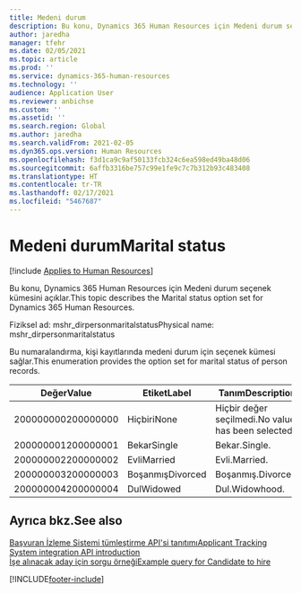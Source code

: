 ```yaml
---
title: Medeni durum
description: Bu konu, Dynamics 365 Human Resources için Medeni durum seçenek kümesini açıklar.
author: jaredha
manager: tfehr
ms.date: 02/05/2021
ms.topic: article
ms.prod: ''
ms.service: dynamics-365-human-resources
ms.technology: ''
audience: Application User
ms.reviewer: anbichse
ms.custom: ''
ms.assetid: ''
ms.search.region: Global
ms.author: jaredha
ms.search.validFrom: 2021-02-05
ms.dyn365.ops.version: Human Resources
ms.openlocfilehash: f3d1ca9c9af50133fcb324c6ea598ed49ba48d06
ms.sourcegitcommit: 6affb3316be757c99e1fe9c7c7b312b93c483408
ms.translationtype: HT
ms.contentlocale: tr-TR
ms.lasthandoff: 02/17/2021
ms.locfileid: "5467687"
---
```

# <a name="marital-status"></a><span data-ttu-id="ba077-103">Medeni durum</span><span class="sxs-lookup"><span data-stu-id="ba077-103">Marital status</span></span>

[!include [Applies to Human Resources](../includes/applies-to-hr.md)]

<span data-ttu-id="ba077-104">Bu konu, Dynamics 365 Human Resources için Medeni durum seçenek kümesini açıklar.</span><span class="sxs-lookup"><span data-stu-id="ba077-104">This topic describes the Marital status option set for Dynamics 365 Human Resources.</span></span>

<span data-ttu-id="ba077-105">Fiziksel ad: mshr_dirpersonmaritalstatus</span><span class="sxs-lookup"><span data-stu-id="ba077-105">Physical name: mshr_dirpersonmaritalstatus</span></span>

<span data-ttu-id="ba077-106">Bu numaralandırma, kişi kayıtlarında medeni durum için seçenek kümesi sağlar.</span><span class="sxs-lookup"><span data-stu-id="ba077-106">This enumeration provides the option set for marital status of person records.</span></span>

| <span data-ttu-id="ba077-107">Değer</span><span class="sxs-lookup"><span data-stu-id="ba077-107">Value</span></span> | <span data-ttu-id="ba077-108">Etiket</span><span class="sxs-lookup"><span data-stu-id="ba077-108">Label</span></span> | <span data-ttu-id="ba077-109">Tanım</span><span class="sxs-lookup"><span data-stu-id="ba077-109">Description</span></span> |
| --- | --- | --- |
| <span data-ttu-id="ba077-110">200000000</span><span class="sxs-lookup"><span data-stu-id="ba077-110">200000000</span></span> | <span data-ttu-id="ba077-111">Hiçbiri</span><span class="sxs-lookup"><span data-stu-id="ba077-111">None</span></span> | <span data-ttu-id="ba077-112">Hiçbir değer seçilmedi.</span><span class="sxs-lookup"><span data-stu-id="ba077-112">No value has been selected.</span></span>
| <span data-ttu-id="ba077-113">200000001</span><span class="sxs-lookup"><span data-stu-id="ba077-113">200000001</span></span> | <span data-ttu-id="ba077-114">Bekar</span><span class="sxs-lookup"><span data-stu-id="ba077-114">Single</span></span> | <span data-ttu-id="ba077-115">Bekar.</span><span class="sxs-lookup"><span data-stu-id="ba077-115">Single.</span></span> |
| <span data-ttu-id="ba077-116">200000002</span><span class="sxs-lookup"><span data-stu-id="ba077-116">200000002</span></span> | <span data-ttu-id="ba077-117">Evli</span><span class="sxs-lookup"><span data-stu-id="ba077-117">Married</span></span> | <span data-ttu-id="ba077-118">Evli.</span><span class="sxs-lookup"><span data-stu-id="ba077-118">Married.</span></span> |
| <span data-ttu-id="ba077-119">200000003</span><span class="sxs-lookup"><span data-stu-id="ba077-119">200000003</span></span> | <span data-ttu-id="ba077-120">Boşanmış</span><span class="sxs-lookup"><span data-stu-id="ba077-120">Divorced</span></span> | <span data-ttu-id="ba077-121">Boşanmış.</span><span class="sxs-lookup"><span data-stu-id="ba077-121">Divorced.</span></span> |
| <span data-ttu-id="ba077-122">200000004</span><span class="sxs-lookup"><span data-stu-id="ba077-122">200000004</span></span> | <span data-ttu-id="ba077-123">Dul</span><span class="sxs-lookup"><span data-stu-id="ba077-123">Widowed</span></span> | <span data-ttu-id="ba077-124">Dul.</span><span class="sxs-lookup"><span data-stu-id="ba077-124">Widowhood.</span></span> |

## <a name="see-also"></a><span data-ttu-id="ba077-125">Ayrıca bkz.</span><span class="sxs-lookup"><span data-stu-id="ba077-125">See also</span></span>

[<span data-ttu-id="ba077-126">Başvuran İzleme Sistemi tümleştirme API'si tanıtımı</span><span class="sxs-lookup"><span data-stu-id="ba077-126">Applicant Tracking System integration API introduction</span></span>](hr-admin-integration-ats-api-introduction.md)<br>
[<span data-ttu-id="ba077-127">İşe alınacak aday için sorgu örneği</span><span class="sxs-lookup"><span data-stu-id="ba077-127">Example query for Candidate to hire</span></span>](hr-admin-integration-ats-api-candidate-to-hire-example-query.md)


[!INCLUDE[footer-include](../includes/footer-banner.md)]